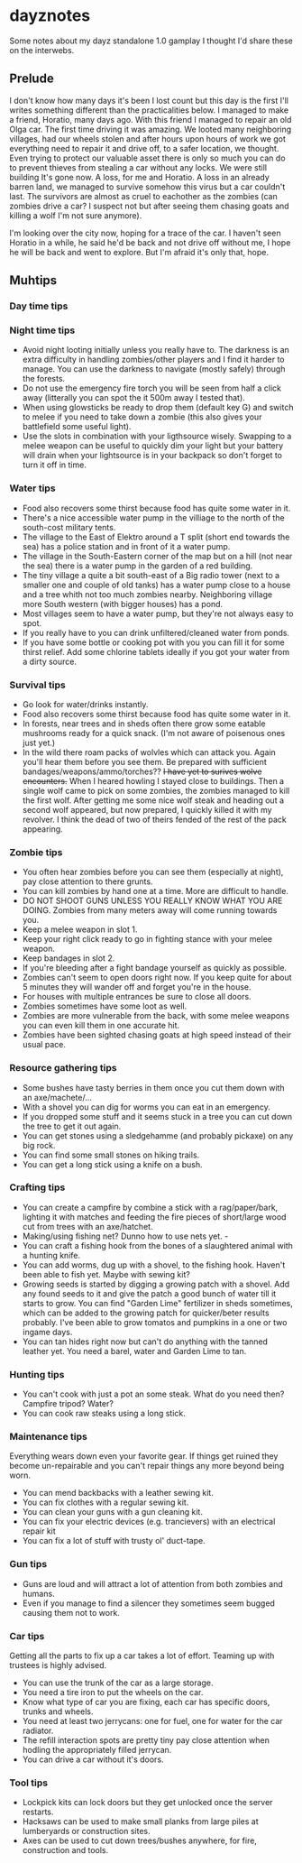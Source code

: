 # dayznotes
Some notes about my dayz standalone 1.0 gamplay I thought I'd share these on the interwebs.

## Prelude

I don't know how many days it's been I lost count but this day is the first I'll writes something different than the practicalities below. I managed to make a friend, Horatio, many days ago. With this friend I managed to repair an old Olga car. The first time driving it was amazing. We looted many neighboring villages, had our wheels stolen and after hours upon hours of work we got everything need to repair it and drive off, to a safer location, we thought. Even trying to protect our valuable asset there is only so much you can do to prevent thieves from stealing a car without any locks. We were still building  It's gone now. A loss, for me and Horatio. A loss in an already barren land, we managed to survive somehow this virus but a car couldn't last. The survivors are almost as cruel to eachother as the zombies (can zombies drive a car? I suspect not but after seeing them chasing goats and killing a wolf I'm not sure anymore).

I'm looking over the city now, hoping for a trace of the car. I haven't seen Horatio in a while, he said he'd be back and not drive off without me, I hope he will be back and went to explore. But I'm afraid it's only that, hope.


## Muhtips

### Day time tips

### Night time tips

- Avoid night looting initially unless you really have to. The darkness is an extra difficulty in handling zombies/other players and I find it harder to manage. You can use the darkness to navigate (mostly safely) through the forests.
- Do not use the emergency fire torch you will be seen from half a click away (litterally you can spot the it 500m away I tested that).
- When using glowsticks be ready to drop them (default key G) and switch to melee if you need to take down a zombie (this also gives your battlefield some useful light).
- Use the slots in combination with your ligthsource wisely. Swapping to a melee weapon can be useful to quickly dim your light but your battery will drain when your lightsource is in your backpack so don't forget to turn it off in time.

### Water tips

- Food also recovers some thirst because food has quite some water in it.
- There's a nice accessible water pump in the villiage to the north of the south-cost military tents.
- The village to the East of Elektro around a T split (short end towards the sea) has a police station and in front of it a water pump.
- The village in the South-Eastern corner of the map but on a hill (not near the sea) there is a water pump in the garden of a red building.
- The tiny village a quite a bit south-east of a Big radio tower (next to a smaller one and couple of old tanks) has a water pump close to a house and a tree whith not too much zombies nearby. Neighboring village more South western (with bigger houses) has a pond.
- Most villages seem to have a water pump, but they're not always easy to spot.
- If you really have to you can drink unfiltered/cleaned water from ponds.
- If you have some bottle or cooking pot with you you can fill it for some thirst relief. Add some chlorine tablets ideally if you got your water from a dirty source.

### Survival tips

- Go look for water/drinks instantly.
- Food also recovers some thirst because food has quite some water in it.
- In forests, near trees and in sheds often there grow some eatable mushrooms ready for a quick snack. (I'm not aware of poisenous ones just yet.)
- In the wild there roam packs of wolvles which can attack you. Again you'll hear them before you see them. Be prepared with sufficient bandages/weapons/ammo/torches?? ~~I have yet to surives wolve encounters.~~ When I heared howling I stayed close to buildings. Then a single wolf came to pick on some zombies, the zombies managed to kill the first wolf. After getting me some nice wolf steak and heading out a second wolf appeared, but now prepared, I quickly killed it with my revolver. I think the dead of two of theirs fended of the rest of the pack appearing. 

### Zombie tips

- You often hear zombies before you can see them (especially at night), pay close attention to there grunts.
- You can kill zombies by hand one at a time. More are difficult to handle.
- DO NOT SHOOT GUNS UNLESS YOU REALLY KNOW WHAT YOU ARE DOING. Zombies from many meters away will come running towards you.
- Keep a melee weapon in slot 1.
- Keep your right click ready to go in fighting stance with your melee weapon.
- Keep bandages in slot 2.
- If you're bleeding after a fight bandage yourself as quickly as possible.
- Zombies can't seem to open doors right now. If you keep quite for about 5 minutes they will wander off and forget you're in the house.
- For houses with multiple entrances be sure to close all doors.
- Zombies sometimes have some loot as well.
- Zombies are more vulnerable from the back, with some melee weapons you can even kill them in one accurate hit.
- Zombies have been sighted chasing goats at high speed instead of their usual pace.

### Resource gathering tips

- Some bushes have tasty berries in them once you cut them down with an axe/machete/...
- With a shovel you can dig for worms you can eat in an emergency.
- If you dropped some stuff and it seems stuck in a tree you can cut down the tree to get it out again.
- You can get stones using a sledgehamme (and probably pickaxe) on any big rock.
- You can find some small stones on hiking trails.
- You can get a long stick using a knife on a bush.

### Crafting tips

- You can create a campfire by combine a stick with a rag/paper/bark, lighting it with matches and feeding the fire pieces of short/large wood cut from trees with an axe/hatchet.
- Making/using fishing net? Dunno how to use nets yet. -
- You can craft a fishing hook from the bones of a slaughtered animal with a hunting knife.
- You can add worms, dug up with a shovel, to the fishing hook. Haven't been able to fish yet. Maybe with sewing kit?
- Growing seeds is started by digging a growing patch with a shovel. Add any found seeds to it and give the patch a good bunch of water till it starts to grow. You can find "Garden Lime" fertilizer in sheds sometimes, which can be added to the growing patch for quicker/beter results probably. I've been able to grow tomatos and pumpkins in a one or two ingame days.
- You can tan hides right now but can't do anything with the tanned leather yet. You need a barel, water and Garden Lime to tan.

### Hunting tips
- You can't cook with just a pot an some steak. What do you need then? Campfire tripod? Water?
- You can cook raw steaks using a long stick.

### Maintenance tips

Everything wears down even your favorite gear. If things get ruined they become un-repairable and you can't repair things any more beyond being worn.
- You can mend backbacks with a leather sewing kit.
- You can fix clothes with a regular sewing kit.
- You can clean your guns with a gun cleaning kit.
- You can fix your electric devices (e.g. trancievers) with an electrical repair kit
- You can fix a lot of stuff with trusty ol' duct-tape.

### Gun tips
- Guns are loud and will attract a lot of attention from both zombies and humans.
- Even if you manage to find a silencer they sometimes seem bugged causing them not to work.

### Car tips
Getting all the parts to fix up a car takes a lot of effort. Teaming up with trustees is highly advised.
- You can use the trunk of the car as a large storage.
- You need a tire iron to put the wheels on the car.
- Know what type of car you are fixing, each car has specific doors, trunks and wheels.
- You need at least two jerrycans: one for fuel, one for water for the car radiator.
- The refill interaction spots are pretty tiny pay close attention when hodling the appropriately filled jerrycan.
- You can drive a car without it's doors.


### Tool tips

- Lockpick kits can lock doors but they get unlocked once the server restarts.
- Hacksaws can be used to make small planks from large piles at lumberyards or construction sites.
- Axes can be used to cut down trees/bushes anywhere, for fire, construction and tools.
